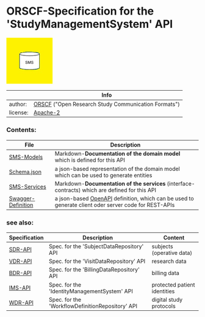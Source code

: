 # ORSCF-Specification for the 'StudyManagementSystem' API

![](logo.jpg) 

|          | Info                                                         |
| -------- | ------------------------------------------------------------ |
| author:  | [ORSCF](https://www.orscf.org) ("Open Research Study Communication Formats") |
| license: | [Apache-2](https://choosealicense.com/licenses/apache-2.0/)  |



### Contents:

| File                                               | Description                                                  |
| -------------------------------------------------- | ------------------------------------------------------------ |
| [SMS-Models](./SmsModels.md)                       | Markdown-**Documentation of the domain model** which is defined for this API |
| [Schema.json](./ORSCF-StudyManagement.Schema.json) | a json-based representation of the domain model which can be used to generate entities |
| [SMS-Services](./SmsServices.md)                   | Markdown-**Documentation of the services** (interface-contracts) which are defined for this API |
| [Swagger-Definition](./swagger.json)               | a json-based [OpenAPI](https://en.wikipedia.org/wiki/OpenAPI_Specification) definition, which can be used to generate client oder server code for REST-APIs |



### see also:

|Specification|Description|Content|
|----|-----------|----|
|[SDR-API](../SubjectData/readme.md)|Spec. for the 'SubjectDataRepository' API|subjects (operative data)|
|[VDR-API](../VisitData/readme.md)|Spec. for the 'VisitDataRepository' API|research data|
|[BDR-API](../BillingData/readme.md)|Spec. for the 'BillingDataRepository' API|billing data|
|[IMS-API](../IdentityManagement/readme.md)|Spec. for the 'IdentityManagementSystem' API|protected patient identities|
|[WDR-API](../StudyWorkflowDefinition/readme.md)|Spec. for the 'WorkflowDefinitionRepository' API|digital study protocols|